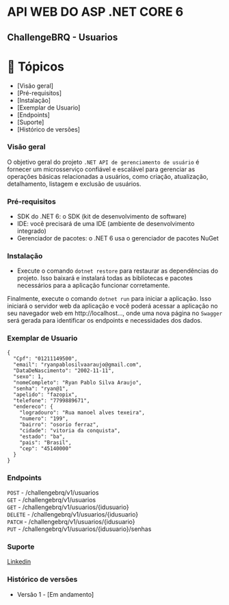 # API WEB DO ASP .NET CORE 6 
## ChallengeBRQ - Usuarios

# 📌 Tópicos

- [Visão geral]
- [Pré-requisitos]
- [Instalação]
- [Exemplar de Usuario]
- [Endpoints]
- [Suporte]
- [Histórico de versões]

### Visão geral

O objetivo geral do projeto `.NET API de gerenciamento de usuário` é fornecer um microsserviço confiável e escalável para gerenciar as operações básicas relacionadas a usuários, como criação, atualização, detalhamento, listagem e exclusão de usuários.

### Pré-requisitos
- SDK do .NET 6: o SDK (kit de desenvolvimento de software) 
- IDE: você precisará de uma IDE (ambiente de desenvolvimento integrado)
- Gerenciador de pacotes: o .NET 6 usa o gerenciador de pacotes NuGet

### Instalação
- Execute o comando `dotnet restore` para restaurar as dependências do projeto. Isso baixará e instalará todas as bibliotecas e pacotes necessários para a aplicação funcionar corretamente.

Finalmente, execute o comando `dotnet run` para iniciar a aplicação. Isso iniciará o servidor web da aplicação e você poderá acessar a aplicação no seu navegador web em http://localhost..., onde uma nova página no `Swagger` será gerada para identificar os endpoints e necessidades dos dados.

### Exemplar de Usuario
```
{
  "Cpf": "01211149500",
  "email": "ryanpablosilvaaraujo@gmail.com",
  "DataDeNascimento": "2002-11-11",
  "sexo": 1,
  "nomeCompleto": "Ryan Pablo Silva Araujo",
  "senha": "ryan@1",
  "apelido": "fazopix",
  "telefone": "7799889671",
  "endereco": {
    "logradouro": "Rua manoel alves texeira",
    "numero": "199",
    "bairro": "osorio ferraz",
    "cidade": "vitoria da conquista",
    "estado": "ba",
    "pais": "Brasil",
    "cep": "45140000"
  }
}
```

### Endpoints
`POST` - /challengebrq/v1/usuarios <br>
`GET` - /challengebrq/v1/usuarios <br>
`GET` - /challengebrq/v1/usuarios/{idusuario} <br>
`DELETE` - /challengebrq/v1/usuarios/{idusuario} <br>
`PATCH` - /challengebrq/v1/usuarios/{idusuario} <br>
`PUT` - /challengebrq/v1/usuarios/{idusuario}/senhas <br>
### Suporte
[Linkedin](https://www.linkedin.com/in/ryanpsa/)

### Histórico de versões
- Versão 1 - [Em andamento]
